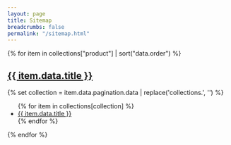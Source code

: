 ```yaml
---
layout: page
title: Sitemap
breadcrumbs: false
permalink: "/sitemap.html"
---
```

{% for item in collections["product"] | sort("data.order") %}
  <h2 class="govuk-heading-l">
    <a href="{{ item.url }}">{{ item.data.title }}</a>
  </h2>
  {% set collection = item.data.pagination.data | replace('collections.', '') %}
  <ul class="govuk-list">
  {% for item in collections[collection] %}
    <li class="govuk-!-margin-bottom-2">
      <a href="{{ item.url }}">{{ item.data.title }}</a>
    </li>
  {% endfor %}
  </ul>
{% endfor %}
